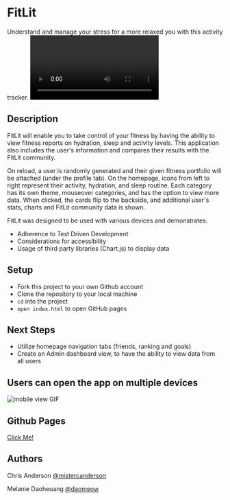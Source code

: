 # FitLit 

Understand and manage your stress for a more relaxed you with this activity tracker.
![homepage GIF](https://media.giphy.com/media/vE1JOjzBYfstuQWGNP/source.mov)

## Description

FitLit will enable you to take control of your fitness by having the ability to view fitness reports on hydration, sleep and activity levels. This application also includes the user's information and compares their results with the FitLit community.   

On reload, a user is randomly generated and their given fitness portfolio will be attached (under the profile tab). On the homepage, icons from left to right represent their activity, hydration, and sleep routine. Each category has its own theme, mouseover categories, and has the option to view more data. When clicked, the cards flip to the backside, and additional user's stats, charts and FitLit community data is shown.

FitLit was designed to be used with various devices and demonstrates:
* Adherence to Test Driven Development
* Considerations for accessibility
* Usage of third party libraries (Chart.js) to display data

## Setup

- Fork this project to your own Github account
- Clone the repository to your local machine
- `cd` into the project
- `open index.html` to open GitHub pages

## Next Steps
- Utilize homepage navigation tabs (friends, ranking and goals) 
- Create an Admin dashboard view, to have the ability to view data from all users 

## Users can open the app on multiple devices
![mobile view GIF](https://media.giphy.com/media/42QMRNzUAapkuvKxg0/giphy.gif)
## Github Pages
[Click Me!](https://mistercanderson.github.io/fitlit/)


## Authors
Chris Anderson [@mistercanderson](https://github.com/mistercanderson)

Melanie Daoheuang [@daomeow](https://github.com/daomeow) 
